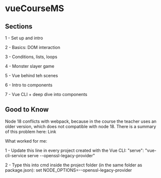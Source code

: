# vueCourseMS

## Sections

1 - Set up and intro

2 - Basics: DOM interaction

3 - Conditions, lists, loops

4 - Monster slayer game

5 - Vue behind teh scenes

6 - Intro to components

7 - Vue CLI + deep dive into components

## Good to Know

Node 18 conflicts with webpack, because in the course the teacher uses an older version, which does not compatible with node 18. There is a summary of this problem here: <a src="https://sebhastian.com/error-0308010c-digital-envelope-routines-unsupported/?utm_content=cmp-true">Link</a>

What worked for me:

1 - Update this line in every project created with the Vue CLI: "serve": "vue-cli-service serve --openssl-legacy-provider"

2 - Type this into cmd inside the project folder (in the same folder as package.json): set NODE_OPTIONS=--openssl-legacy-provider
